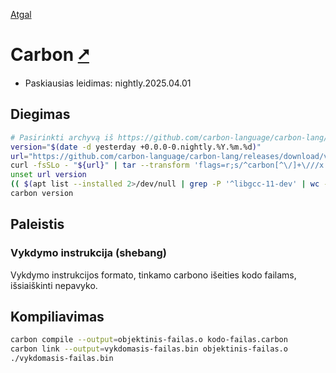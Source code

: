 [Atgal](./readme.md)

# Carbon [&#x2B67;](https://docs.carbon-lang.dev/)

* Paskiausias leidimas: nightly.2025.04.01

## Diegimas

```bash
# Pasirinkti archyvą iš https://github.com/carbon-language/carbon-lang/releases
version="$(date -d yesterday +0.0.0-0.nightly.%Y.%m.%d)"
url="https://github.com/carbon-language/carbon-lang/releases/download/v${version}/carbon_toolchain-${version}.tar.gz"
curl -fsSLo - "${url}" | tar --transform 'flags=r;s/^carbon[^\/]+\///x' --show-transformed-names -xzvC "${HOME}/.local"
unset url version
(( $(apt list --installed 2>/dev/null | grep -P '^libgcc-11-dev' | wc -l ) > 0 )) || sudo apt install libgcc-11-dev
carbon version
```

## Paleistis

### Vykdymo instrukcija (shebang)

Vykdymo instrukcijos formato, tinkamo carbono išeities kodo failams, išsiaiškinti nepavyko.

## Kompiliavimas

```bash
carbon compile --output=objektinis-failas.o kodo-failas.carbon
carbon link --output=vykdomasis-failas.bin objektinis-failas.o
./vykdomasis-failas.bin
```
